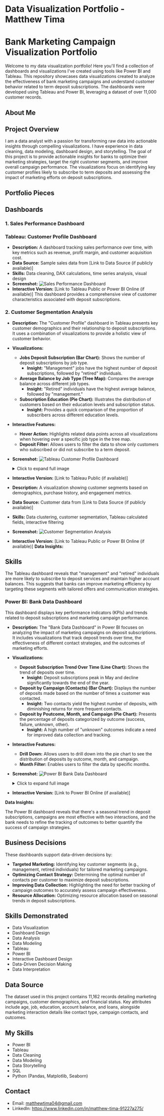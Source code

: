 # Data Visualization Portfolio - Matthew Tima
 # Bank Marketing Campaign Visualization Portfolio
 
 Welcome to my data visualization portfolio! Here you'll find a collection of dashboards and visualizations I've created using tools like Power BI and Tableau.
 This repository showcases data visualizations created to analyze the effectiveness of bank marketing campaigns and understand customer behavior related to term deposit subscriptions. The dashboards were developed using Tableau and Power BI, leveraging a dataset of over 11,000 customer records.
 
 ## About Me
 ## Project Overview
 
 I am a data analyst with a passion for transforming raw data into actionable insights through compelling visualizations. I have experience in data cleaning, data modeling, dashboard design, and storytelling.
 The goal of this project is to provide actionable insights for banks to optimize their marketing strategies, target the right customer segments, and improve overall campaign performance. The visualizations focus on identifying key customer profiles likely to subscribe to term deposits and assessing the impact of marketing efforts on deposit subscriptions.
 
 ## Portfolio Pieces
 ## Dashboards
 
 ### 1. Sales Performance Dashboard
 ### Tableau: Customer Profile Dashboard
 
 *   **Description:** A dashboard tracking sales performance over time, with key metrics such as revenue, profit margin, and customer acquisition cost.
 *   **Data Source:** Sample sales data from [Link to Data Source (if publicly available)]
 *   **Skills:** Data cleaning, DAX calculations, time series analysis, visual design
 *   **Screenshot:** ![Sales Performance Dashboard](./Sales-Performance-Dashboard/sales_dashboard.png)
 *   **Interactive Version:** [Link to Tableau Public or Power BI Online (if available)]
 This dashboard provides a comprehensive view of customer characteristics associated with deposit subscriptions.
 
 ### 2. Customer Segmentation Analysis
 *   **Description:** The "Customer Profile" dashboard in Tableau presents key customer demographics and their relationship to deposit subscriptions. It uses a combination of visualizations to provide a holistic view of customer behavior.
 *   **Visualizations:**
     *   **Jobs Deposit Subscription (Bar Chart):** Shows the number of deposit subscriptions by job type.
         *   **Insight:** "Management" jobs have the highest number of deposit subscriptions, followed by "retired" individuals.
     *   **Average Balance by Job Type (Tree Map):** Compares the average balance across different job types.
         *   **Insight:** "Retired" individuals have the highest average balance, followed by "management."
     *   **Subscription Education (Pie Chart):** Illustrates the distribution of customers based on their education levels and subscription status.
         *   **Insight:** Provides a quick comparison of the proportion of subscribers across different education levels.
 *   **Interactive Features:**
     *   **Hover Action:** Highlights related data points across all visualizations when hovering over a specific job type in the tree map.
     *   **Deposit Filter:** Allows users to filter the data to show only customers who subscribed or did not subscribe to a term deposit.
 *   **Screenshot:**
     ![Tableau Customer Profile Dashboard](./images/tableau_customer_profile.png)
     <details>
     <summary>Click to expand full image</summary>
     <img src="./images/tableau_customer_profile_full.png" alt="Tableau Customer Profile Dashboard Full">
     </details>
 *   **Interactive Version:** [Link to Tableau Public (if available)]
 
 *   **Description:** A visualization showing customer segments based on demographics, purchase history, and engagement metrics.
 *   **Data Source:** Customer data from [Link to Data Source (if publicly available)]
 *   **Skills:** Data clustering, customer segmentation, Tableau calculated fields, interactive filtering
 *   **Screenshot:** ![Customer Segmentation Analysis](./Customer-Segmentation-Analysis/customer_segmentation.png)
 *   **Interactive Version:** [Link to Tableau Public or Power BI Online (if available)]
 **Data Insights:**
 
 ## Skills
 The Tableau dashboard reveals that "management" and "retired" individuals are more likely to subscribe to deposit services and maintain higher account balances. This suggests that banks can improve marketing efficiency by targeting these segments with tailored offers and communication strategies.
 
 ### Power BI: Bank Data Dashboard
 
 This dashboard displays key performance indicators (KPIs) and trends related to deposit subscriptions and marketing campaign performance.
 
 *   **Description:** The "Bank Data Dashboard" in Power BI focuses on analyzing the impact of marketing campaigns on deposit subscriptions. It includes visualizations that track deposit trends over time, the effectiveness of different contact strategies, and the outcomes of marketing efforts.
 *   **Visualizations:**
     *   **Deposit Subscription Trend Over Time (Line Chart):** Shows the trend of deposits over time.
         *   **Insight:** Deposit subscriptions peak in May and decline significantly towards the end of the year.
     *   **Deposit by Campaign (Contacts) (Bar Chart):** Displays the number of deposits made based on the number of times a customer was contacted.
         *   **Insight:** Two contacts yield the highest number of deposits, with diminishing returns for more frequent contacts.
     *   **Deposit by Poutcome, Month, and Campaign (Pie Chart):** Presents the percentage of deposits categorized by outcome (success, failure, unknown, other).
         *   **Insight:** A high number of "unknown" outcomes indicate a need for improved data collection and tracking.
 *   **Interactive Features:**
     *   **Drill Down:** Allows users to drill down into the pie chart to see the distribution of deposits by outcome, month, and campaign.
     *   **Month Filter:** Enables users to filter the data by specific months.
 *   **Screenshot:**
         ![Power BI Bank Data Dashboard](./images/powerbi_bank_data_dashboard.png)
         <details>
         <summary>Click to expand full image</summary>
         <img src="./images/powerbi_bank_data_dashboard_full.png" alt="Power BI Bank Data Dashboard Full">
         </details>
 
 *   **Interactive Version:** [Link to Power BI Online (if available)]
 
 **Data Insights:**
 
 The Power BI dashboard reveals that there's a seasonal trend in deposit subscriptions, campaigns are most effective with two interactions, and the bank needs to refine the tracking of outcomes to better quantify the success of campaign strategies.
 
 ## Business Decisions
 
 These dashboards support data-driven decisions by:
 
 *   **Targeted Marketing:** Identifying key customer segments (e.g., management, retired individuals) for tailored marketing campaigns.
 *   **Optimizing Contact Strategy:** Determining the optimal number of contacts per customer to maximize deposit subscriptions.
 *   **Improving Data Collection:** Highlighting the need for better tracking of campaign outcomes to accurately assess campaign effectiveness.
 *   **Resource Allocation:** Optimizing resource allocation based on seasonal trends in deposit subscriptions.
 
 ## Skills Demonstrated
 
 *   Data Visualization
 *   Dashboard Design
 *   Data Analysis
 *   Data Modeling
 *   Tableau
 *   Power BI
 *   Interactive Dashboard Design
 *   Data-Driven Decision Making
 *   Data Interpretation
 
 ## Data Source
 
 The dataset used in this project contains 11,162 records detailing marketing campaigns, customer demographics, and financial status. Key attributes include age, job, education, account balance, and loans, alongside marketing interaction details like contact type, campaign contacts, and outcomes.
 
 ## My Skills
 
 *   Power BI
 *   Tableau
 *   Data Cleaning
 *   Data Modeling
 *   Data Storytelling
 *   SQL
 *   Python (Pandas, Matplotlib, Seaborn)
 
 ## Contact
 
 *   Email: matthewtima04@gmail.com
 *   LinkedIn: https://www.linkedin.com/in/matthew-tima-91227a275/
